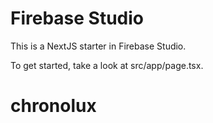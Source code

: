 # Firebase Studio

This is a NextJS starter in Firebase Studio.

To get started, take a look at src/app/page.tsx.
# chronolux

